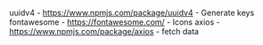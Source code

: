 uuidv4 - https://www.npmjs.com/package/uuidv4 - Generate keys
fontawesome - https://fontawesome.com/ - Icons
axios - https://www.npmjs.com/package/axios - fetch data